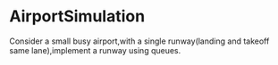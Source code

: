 # AirportSimulation
Consider a small busy airport,with a single runway(landing and takeoff same lane),implement a runway using queues.
